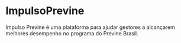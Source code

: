 # ImpulsoPrevine
Impulso Previne é uma plataforma para ajudar gestores a alcançarem melhores desempenho no programa do Previne Brasil.
